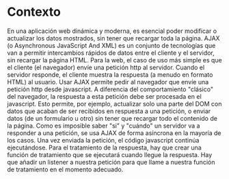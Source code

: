 # Contexto
En una aplicación web dinámica y moderna, es esencial poder modificar o actualizar los datos mostrados, sin tener que recargar toda la página. AJAX (o Asynchronous JavaScript And XML) es un conjunto de tecnologías que van a permitir intercambios rápidos de datos entre el cliente y el servidor, sin recargar la página HTML. Para la web, el caso de uso más simple es que el cliente (el navegador) envíe una petición http al servidor. Cuando el servidor responde, el cliente muestra la respuesta (a menudo en formato HTML) al usuario. Usar AJAX permite pedir al navegador que envíe una petición http desde javascript. A diferencia del comportamiento "clásico" del navegador, la respuesta a esta petición debe ser procesada en el javascript. Esto permite, por ejemplo, actualizar solo una parte del DOM con datos que acaban de ser recibidos en respuesta a una petición, o enviar datos (de un formulario u otro) sin tener que recargar todo el contenido de la página. Como es imposible saber "si" y "cuándo" un servidor va a responder a una petición, se usa AJAX de forma asíncrona en la mayoría de los casos. Una vez enviada la petición, el código javascript continúa ejecutándose. Para el tratamiento de la respuesta, hay que crear una función de tratamiento que se ejecutará cuando llegue la respuesta. Hay que añadir un listener a nuestra petición para que llame a nuestra función de tratamiento en el momento adecuado.